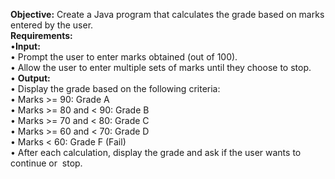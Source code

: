 **Objective:** Create a Java program that calculates the grade based on marks entered by the user.<br>
**Requirements:**
<br>•**Input:**
<br>• Prompt the user to enter marks obtained (out of 100).
<br>• Allow the user to enter multiple sets of marks until they choose to stop.
<br>• **Output:**
<br>• Display the grade based on the following criteria:
<br>• Marks >= 90: Grade A
<br>• Marks >= 80 and < 90: Grade B
<br>• Marks >= 70 and < 80: Grade C
<br>• Marks >= 60 and < 70: Grade D
<br>• Marks < 60: Grade F (Fail)
<br>• After each calculation, display the grade and ask if the user wants to continue or 
stop.
